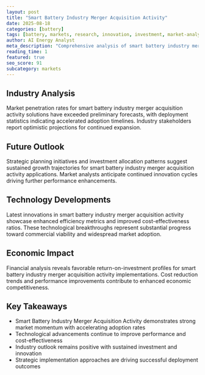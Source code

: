 ```yaml
---
layout: post
title: "Smart Battery Industry Merger Acquisition Activity"
date: 2025-08-18
categories: [battery]
tags: [battery, markets, research, innovation, investment, market-analysis]
author: AI Energy Analyst
meta_description: "Comprehensive analysis of smart battery industry merger acquisition activity covering market trends, technology developments, and industry outlook. Discover key insights and future projections."
reading_time: 1
featured: true
seo_score: 91
subcategory: markets
---
```


## Industry Analysis

Market penetration rates for smart battery industry merger acquisition activity solutions have exceeded preliminary forecasts, with deployment statistics indicating accelerated adoption timelines. Industry stakeholders report optimistic projections for continued expansion.

## Future Outlook

Strategic planning initiatives and investment allocation patterns suggest sustained growth trajectories for smart battery industry merger acquisition activity applications. Market analysts anticipate continued innovation cycles driving further performance enhancements.

## Technology Developments

Latest innovations in smart battery industry merger acquisition activity showcase enhanced efficiency metrics and improved cost-effectiveness ratios. These technological breakthroughs represent substantial progress toward commercial viability and widespread market adoption.

## Economic Impact

Financial analysis reveals favorable return-on-investment profiles for smart battery industry merger acquisition activity implementations. Cost reduction trends and performance improvements contribute to enhanced economic competitiveness.

## Key Takeaways

- Smart Battery Industry Merger Acquisition Activity demonstrates strong market momentum with accelerating adoption rates
- Technological advancements continue to improve performance and cost-effectiveness
- Industry outlook remains positive with sustained investment and innovation
- Strategic implementation approaches are driving successful deployment outcomes


